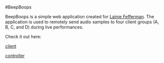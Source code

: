 #BeepBoops

BeepBoops is a simple web application created for [Lainie Fefferman](http://lainiefefferman.com/). The application is used to remotely send audio samples to four client groups (A, B, C, and D) during live performances.


Check it out here:

[client](beepboops.randielzoquier.art/)

[controller](http://beepboops.randielzoquier.art/controller/)